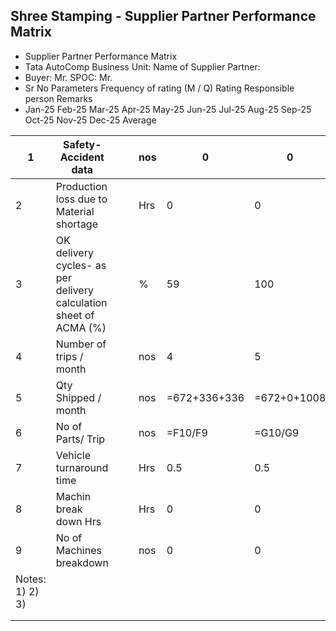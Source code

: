 ## Shree Stamping - Supplier Partner Performance Matrix

- Supplier Partner Performance Matrix
- Tata AutoComp Business Unit: Name of Supplier Partner:
- Buyer: Mr. SPOC: Mr.
- Sr No Parameters Frequency of rating (M / Q) Rating Responsible person Remarks
- Jan-25 Feb-25 Mar-25 Apr-25 May-25 Jun-25 Jul-25 Aug-25 Sep-25 Oct-25 Nov-25 Dec-25 Average

| 1 | Safety- Accident data |  |  | nos | 0 | 0 | 0 | 0 | 0 | 0 |  |  |  |  |  |  | =AVERAGE(F6:Q6) | Shyam |  |  |  |  |  |  |
| --- | --- | --- | --- | --- | --- | --- | --- | --- | --- | --- | --- | --- | --- | --- | --- | --- | --- | --- | --- | --- | --- | --- | --- | --- |
| 2 | Production loss due to Material shortage |  |  | Hrs | 0 | 0 | 0 | 0 | 0 | 0 |  |  |  |  |  |  | =AVERAGE(F7:Q7) | Shyam |  |  |  |  |  |  |
| 3 | OK delivery cycles- as per delivery calculation sheet of ACMA (%) |  |  | % | 59 | 100 | 100 | 31 | 7 | 21 |  |  |  |  |  |  | 0.5984 | Sagar |  |  |  |  |  |  |
| 4 | Number of trips / month |  |  | nos | 4 | 5 | 3 | 3 | 8 | 8 |  |  |  |  |  |  | =AVERAGE(F9:Q9) | Ojha |  |  |  |  |  |  |
| 5 | Qty Shipped / month |  |  | nos | =672+336+336 | =672+0+1008 | 1008 | 1208 | =336+300+336+108+516+270+336+336 | 1956 |  |  |  |  |  |  | =AVERAGE(F10:Q10) | Ojha |  |  |  |  |  |  |
| 6 | No of Parts/ Trip |  |  | nos | =F10/F9 | =G10/G9 | =H10/H9 | =I10/I9 | =J10/J9 | =K10/K9 | =L10/L9 | =M10/M9 | =N10/N9 | =O10/O9 | =P10/P9 | =Q10/Q9 | =AVERAGE(F11:Q11) |  |  |  |  |  |  |  |
| 7 | Vehicle turnaround time |  |  | Hrs | 0.5 | 0.5 | 0.5 | 0.5 | 0.5 | 0.5 |  |  |  |  |  |  | =AVERAGE(F12:Q12) | Ojha |  |  |  |  |  |  |
| 8 | Machin break down Hrs |  |  | Hrs | 0 | 0 | 0 | 0 | 0 | 0 |  |  |  |  |  |  | =AVERAGE(F13:Q13) | Shyam | Not Monitored |  |  |  |  |  |
| 9 | No of Machines breakdown |  |  | nos | 0 | 0 | 0 | 0 | 0 | 0 |  |  |  |  |  |  | =AVERAGE(F14:Q14) | Shyam | Not Monitored |  |  |  |  |  |
| Notes:  1) 2) 3) |  |  |  |  |  |  |  |  |  |  |  |  |  |  |  |  |  |  |  |  |  |  |  |  |
|  |  |  |  |  |  |  |  |  |  |  |  |  |  |  |  |  |  |  |  |  |  |  |  |  |
|  |  |  |  |  |  |  |  |  |  |  |  |  |  |  |  |  |  |  |  |  |  |  |  |  |
